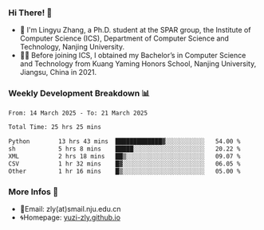 ### Hi There! 👋 
- 🐳 I'm Lingyu Zhang, a Ph.D. student at the SPAR group, the Institute of Computer Science (ICS), Department of Computer Science and Technology, Nanjing University.
- 🧑‍🎓 Before joining ICS, I obtained my Bachelor’s in Computer Science and Technology from Kuang Yaming Honors School, Nanjing University, Jiangsu, China in 2021.

### Weekly Development Breakdown :bar_chart:

<!--START_SECTION:waka-->

```txt
From: 14 March 2025 - To: 21 March 2025

Total Time: 25 hrs 25 mins

Python        13 hrs 43 mins  █████████████▓░░░░░░░░░░░   54.00 %
sh            5 hrs 8 mins    █████░░░░░░░░░░░░░░░░░░░░   20.22 %
XML           2 hrs 18 mins   ██▒░░░░░░░░░░░░░░░░░░░░░░   09.07 %
CSV           1 hr 32 mins    █▓░░░░░░░░░░░░░░░░░░░░░░░   06.05 %
Other         1 hr 16 mins    █▒░░░░░░░░░░░░░░░░░░░░░░░   05.00 %
```

<!--END_SECTION:waka-->

<!--
### Github Contributions :octocat:

![](https://raw.githubusercontent.com/yuzi-zly/yuzi-zly/output/github-contribution-grid-snake.svg)              
-->

### More Infos 📖

- 📧Email: zly(at)smail.nju.edu.cn
- 🌀Homepage: [yuzi-zly.github.io](https://yuzi-zly.github.io/)
